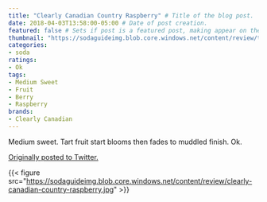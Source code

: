 ```yaml
---
title: "Clearly Canadian Country Raspberry" # Title of the blog post.
date: 2018-04-03T13:58:00-05:00 # Date of post creation.
featured: false # Sets if post is a featured post, making appear on the home page side bar.
thumbnail: "https://sodaguideimg.blob.core.windows.net/content/review/thumbs/clearly-canadian-country-raspberry.jpg" # Sets thumbnail image appearing inside card on homepage.
categories:
- soda
ratings:
- Ok
tags:
- Medium Sweet
- Fruit
- Berry
- Raspberry
brands:
- Clearly Canadian
---
```


Medium sweet. Tart fruit start blooms then fades to muddled finish. Ok.

[Originally posted to Twitter.](https://twitter.com/Cavorter/status/981244660910821376)

{{< figure src="https://sodaguideimg.blob.core.windows.net/content/review/clearly-canadian-country-raspberry.jpg" >}}